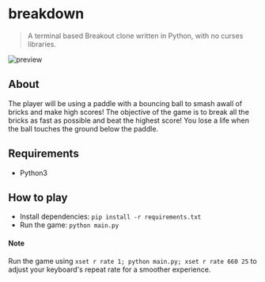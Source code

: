 # breakdown
> A terminal based Breakout clone written in Python, with no curses libraries.  

![preview](https://media.discordapp.net/attachments/785528722882560030/813787321941229570/unknown.png)

## About
The player will be using a paddle with a bouncing ball to smash awall of bricks and make high scores! The objective of the game is to break all the bricks as fast as possible and beat the highest score! You lose a life when the ball touches the ground below the paddle.

## Requirements
- Python3

## How to play
- Install dependencies: `pip install -r requirements.txt`
- Run the game: `python main.py`

#### Note
Run the game using `xset r rate 1; python main.py; xset r rate 660 25` to adjust your keyboard's repeat rate for a smoother experience.
